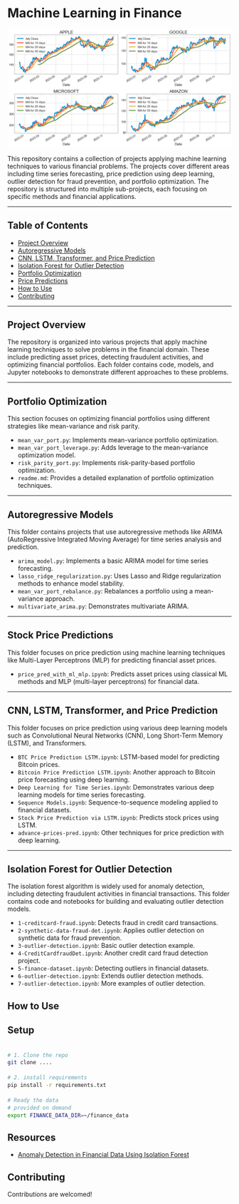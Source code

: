 # Machine Learning in Finance

<img src="res/images/movingA.png" alt="ML in Finance" />

This repository contains a collection of projects applying machine learning techniques to various financial problems. The projects cover different areas including time series forecasting, price prediction using deep learning, outlier detection for fraud prevention, and portfolio optimization. The repository is structured into multiple sub-projects, each focusing on specific methods and financial applications.

---

## Table of Contents

- [Project Overview](#project-overview)
- [Autoregressive Models](#autoregressive-models)
- [CNN, LSTM, Transformer, and Price Prediction](#cnn-lstm-transformer-and-price-prediction)
- [Isolation Forest for Outlier Detection](#isolation-forest-for-outlier-detection)
- [Portfolio Optimization](#portfolio-optimization)
- [Price Predictions](#price-predictions)
- [How to Use](#how-to-use)
- [Contributing](#contributing)

---

## Project Overview

The repository is organized into various projects that apply machine learning techniques to solve problems in the financial domain. These include predicting asset prices, detecting fraudulent activities, and optimizing financial portfolios. Each folder contains code, models, and Jupyter notebooks to demonstrate different approaches to these problems.

---
## Portfolio Optimization

This section focuses on optimizing financial portfolios using different strategies like mean-variance and risk parity.

- `mean_var_port.py`: Implements mean-variance portfolio optimization.
- `mean_var_port_leverage.py`: Adds leverage to the mean-variance optimization model.
- `risk_parity_port.py`: Implements risk-parity-based portfolio optimization.
- `readme.md`: Provides a detailed explanation of portfolio optimization techniques.

---

## Autoregressive Models

This folder contains projects that use autoregressive methods like ARIMA (AutoRegressive Integrated Moving Average) for time series analysis and prediction.

- `arima_model.py`: Implements a basic ARIMA model for time series forecasting.
- `lasso_ridge_regularization.py`: Uses Lasso and Ridge regularization methods to enhance model stability.
- `mean_var_port_rebalance.py`: Rebalances a portfolio using a mean-variance approach.
- `multivariate_arima.py`: Demonstrates multivariate ARIMA.

---

## Stock Price Predictions

This folder focuses on price prediction using machine learning techniques like Multi-Layer Perceptrons (MLP) for predicting financial asset prices.

- `price_pred_with_ml_mlp.ipynb`: Predicts asset prices using classical ML methods and MLP (multi-layer perceptrons) for financial data.

---

## CNN, LSTM, Transformer, and Price Prediction

This folder focuses on price prediction using various deep learning models such as Convolutional Neural Networks (CNN), Long Short-Term Memory (LSTM), and Transformers.

- `BTC Price Prediction LSTM.ipynb`: LSTM-based model for predicting Bitcoin prices.
- `Bitcoin Price Prediction LSTM.ipynb`: Another approach to Bitcoin price forecasting using deep learning.
- `Deep Learning for Time Series.ipynb`: Demonstrates various deep learning models for time series forecasting.
- `Sequence Models.ipynb`: Sequence-to-sequence modeling applied to financial datasets.
- `Stock Price Prediction via LSTM.ipynb`: Predicts stock prices using LSTM.
- `advance-prices-pred.ipynb`: Other techniques for price prediction with deep learning.

---

## Isolation Forest for Outlier Detection

The isolation forest algorithm is widely used for anomaly detection, including detecting fraudulent activities in financial transactions. This folder contains code and notebooks for building and evaluating outlier detection models.

- `1-creditcard-fraud.ipynb`: Detects fraud in credit card transactions.
- `2-synthetic-data-fraud-det.ipynb`: Applies outlier detection on synthetic data for fraud prevention.
- `3-outlier-detection.ipynb`: Basic outlier detection example.
- `4-CreditCardfraudDet.ipynb`: Another credit card fraud detection project.
- `5-finance-dataset.ipynb`: Detecting outliers in financial datasets.
- `6-outlier-detection.ipynb`: Extends outlier detection methods.
- `7-outlier-detection.ipynb`: More examples of outlier detection.


## How to Use

## Setup

```bash 

# 1. Clone the repo
git clone ....

# 2. install requirements
pip install -r requirements.txt

# Ready the data
# provided on demand
export FINANCE_DATA_DIR=~/finance_data
```

## Resources
- [Anomaly Detection in Financial Data Using Isolation Forest](res/docs/Anomaly_Detection_in_Financial_Data_Using_Isolation_Forest.pdf)

## Contributing

Contributions are welcomed! 